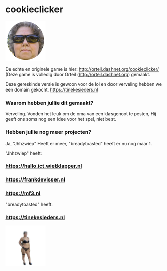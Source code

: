 # cookieclicker

<img src="img/perfectCookie.png" width="128">

De echte en originele game is hier: http://orteil.dashnet.org/cookieclicker/ (Deze game is volledig door Orteil (http://orteil.dashnet.org) gemaakt.

Deze gereskinde versie is gewoon voor de lol en door verveling hebben we een domain gekocht.
https://tinekesieders.nl

### Waarom hebben jullie dit gemaakt?

Verveling. Vonden het leuk om de oma van een klasgenoot te pesten, Hij geeft ons soms nog een idee voor het spel, niet best.

### Hebben jullie nog meer projecten?

Ja, "Jhhzwiep" Heeft er meer, "breadytoasted" heeft er nu nog maar 1.

"Jhhzwiep" heeft:
### https://hallo.ict.wietklapper.nl
### https://frankdevisser.nl
### https://mf3.nl

"breadytoasted" heeft:
### https://tinekesieders.nl


<img src="img/workerGrandma.png" width="128">